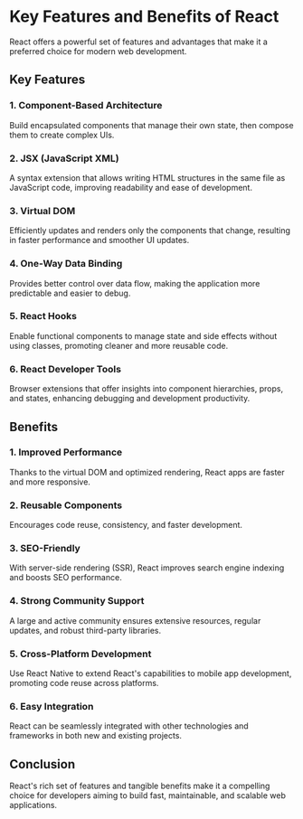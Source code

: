 # Key Features and Benefits of React

React offers a powerful set of features and advantages that make it a preferred choice for modern web development.

## Key Features

### 1. **Component-Based Architecture**

Build encapsulated components that manage their own state, then compose them to create complex UIs.

### 2. **JSX (JavaScript XML)**

A syntax extension that allows writing HTML structures in the same file as JavaScript code, improving readability and ease of development.

### 3. **Virtual DOM**

Efficiently updates and renders only the components that change, resulting in faster performance and smoother UI updates.

### 4. **One-Way Data Binding**

Provides better control over data flow, making the application more predictable and easier to debug.

### 5. **React Hooks**

Enable functional components to manage state and side effects without using classes, promoting cleaner and more reusable code.

### 6. **React Developer Tools**

Browser extensions that offer insights into component hierarchies, props, and states, enhancing debugging and development productivity.

## Benefits

### 1. **Improved Performance**

Thanks to the virtual DOM and optimized rendering, React apps are faster and more responsive.

### 2. **Reusable Components**

Encourages code reuse, consistency, and faster development.

### 3. **SEO-Friendly**

With server-side rendering (SSR), React improves search engine indexing and boosts SEO performance.

### 4. **Strong Community Support**

A large and active community ensures extensive resources, regular updates, and robust third-party libraries.

### 5. **Cross-Platform Development**

Use React Native to extend React's capabilities to mobile app development, promoting code reuse across platforms.

### 6. **Easy Integration**

React can be seamlessly integrated with other technologies and frameworks in both new and existing projects.

## Conclusion

React's rich set of features and tangible benefits make it a compelling choice for developers aiming to build fast, maintainable, and scalable web applications.
